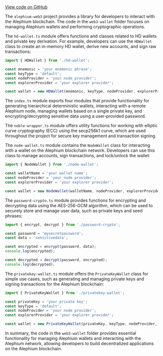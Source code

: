 [View code on GitHub](https://github.com/alephium/alephium-web3/.autodoc/docs/json/packages/web3-wallet)

The `alephium-web3` project provides a library for developers to interact with the Alephium blockchain. The code in the `web3-wallet` folder focuses on managing Alephium wallets and performing cryptographic operations.

The `hd-wallet.ts` module offers functions and classes related to HD wallets and private key derivation. For example, developers can use the `HDWallet` class to create an in-memory HD wallet, derive new accounts, and sign raw transactions:

```javascript
import { HDWallet } from './hd-wallet';

const mnemonic = 'your mnemonic phrase';
const keyType = 'default';
const nodeProvider = 'your node provider';
const explorerProvider = 'your explorer provider';

const wallet = new HDWallet(mnemonic, keyType, nodeProvider, explorerProvider);
```

The `index.ts` module exports four modules that provide functionality for generating hierarchical deterministic wallets, interacting with a remote Alephium node, managing wallets based on a single private key, and encrypting/decrypting sensitive data using a user-provided password.

The `noble-wrapper.ts` module offers utility functions for working with elliptic curve cryptography (ECC) using the secp256k1 curve, which are used throughout the project for secure key management and transaction signing.

The `node-wallet.ts` module contains the `NodeWallet` class for interacting with a wallet on the Alephium blockchain network. Developers can use this class to manage accounts, sign transactions, and lock/unlock the wallet:

```javascript
import { NodeWallet } from './node-wallet';

const walletName = 'your wallet name';
const nodeProvider = 'your node provider';
const explorerProvider = 'your explorer provider';

const wallet = new NodeWallet(walletName, nodeProvider, explorerProvider);
```

The `password-crypto.ts` module provides functions for encrypting and decrypting data using the AES-256-GCM algorithm, which can be used to securely store and manage user data, such as private keys and seed phrases:

```javascript
import { encrypt, decrypt } from './password-crypto';

const password = 'mysecretpassword';
const data = 'sensitivedata';

const encrypted = encrypt(password, data);
console.log(encrypted);

const decrypted = decrypt(password, encrypted);
console.log(decrypted);
```

The `privatekey-wallet.ts` module offers the `PrivateKeyWallet` class for simple use cases, such as generating and managing private keys and signing transactions for the Alephium blockchain:

```javascript
import { PrivateKeyWallet } from './privatekey-wallet';

const privateKey = 'your private key';
const keyType = 'default';
const nodeProvider = 'your node provider';
const explorerProvider = 'your explorer provider';

const wallet = new PrivateKeyWallet(privateKey, keyType, nodeProvider, explorerProvider);
```

In summary, the code in the `web3-wallet` folder provides essential functionality for managing Alephium wallets and interacting with the Alephium network, allowing developers to build decentralized applications on the Alephium blockchain.
